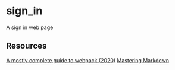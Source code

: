 # sign_in
A sign in web page


## Resources 
[A mostly complete guide to webpack (2020)](https://www.valentinog.com/blog/webpack/)
[Mastering Markdown](https://guides.github.com/features/mastering-markdown/)